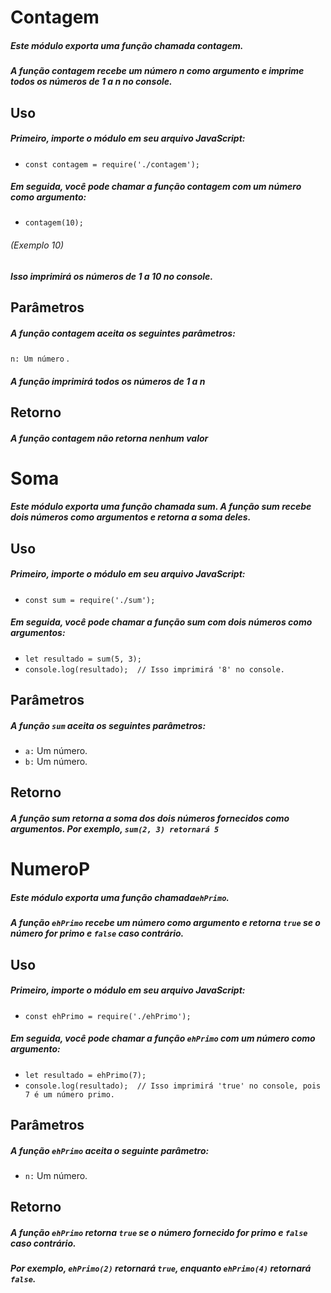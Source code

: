 # Contagem
##### Este módulo exporta uma função chamada contagem. 
##### A função contagem recebe um número n como argumento e imprime todos os números de 1 a n no console.


## Uso
##### Primeiro, importe o módulo em seu arquivo JavaScript:
- ```const contagem = require('./contagem');```
##### Em seguida, você pode chamar a função contagem com um número como argumento:
- ```contagem(10);```
###### (Exemplo 10)
##### Isso imprimirá os números de 1 a 10 no console.
## Parâmetros
##### A função contagem aceita os seguintes parâmetros:
 ```n: Um número``` . 
##### A função imprimirá todos os números de 1 a n
## Retorno 
##### A função contagem não retorna nenhum valor
# Soma
##### Este módulo exporta uma função chamada sum. A função sum recebe dois números como argumentos e retorna a soma deles.
## Uso
##### Primeiro, importe o módulo em seu arquivo JavaScript:
- ```const sum = require('./sum');```
##### Em seguida, você pode chamar a função sum com dois números como argumentos:
- ```let resultado = sum(5, 3);```
- ```console.log(resultado);  // Isso imprimirá '8' no console.```
## Parâmetros
##### A função ```sum``` aceita os seguintes parâmetros:

- ```a:``` Um número.
- ```b:``` Um número.
## Retorno
##### A função sum retorna a soma dos dois números fornecidos como argumentos. Por exemplo, ```sum(2, 3) retornará 5```
# NumeroP
##### Este módulo exporta uma função chamada```ehPrimo```.
##### A função ```ehPrimo``` recebe um número como argumento e retorna ```true``` se o número for primo e ```false``` caso contrário.
## Uso
##### Primeiro, importe o módulo em seu arquivo JavaScript:
- ```const ehPrimo = require('./ehPrimo');```
##### Em seguida, você pode chamar a função ```ehPrimo``` com um número como argumento:
- ```let resultado = ehPrimo(7);```
- ```console.log(resultado);  // Isso imprimirá 'true' no console, pois 7 é um número primo.```
## Parâmetros
##### A função ```ehPrimo``` aceita o seguinte parâmetro:
- ```n:``` Um número.
## Retorno
##### A função ```ehPrimo``` retorna ```true``` se o número fornecido for primo e ```false``` caso contrário. 
##### Por exemplo, ```ehPrimo(2)``` retornará ```true```, enquanto ```ehPrimo(4)``` retornará ```false```.
#
#
#
